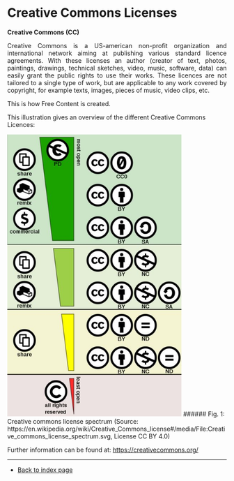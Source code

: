 # Creative Commons Licenses


**Creative Commons (CC)** 

<p align="justify"> Creative Commons is a US-american non-profit organization and international network aiming at publishing various standard licence agreements. With these licenses an author (creator of text, photos, paintings, drawings, technical sketches, video, music, software, data) can easily grant the public rights to use their works. These licences are not tailored to a single type of work, but are applicable to any work covered by copyright, for example texts, images, pieces of music, video clips, etc. </p>
<p align="justify">This is how Free Content is created.</p>

This illustration gives an overview of the different Creative Commons Licences:  

<img src="../images/800px-Creative_commons_license_spectrum.jpg" alt="cc licenses" class="inline" width="400"/>
###### Fig. 1: Creative commons license spectrum (Source: https://en.wikipedia.org/wiki/Creative_Commons_license#/media/File:Creative_commons_license_spectrum.svg, License CC BY 4.0)  

Further information can be found at: https://creativecommons.org/

---  
* [Back to index page](../index.md)

